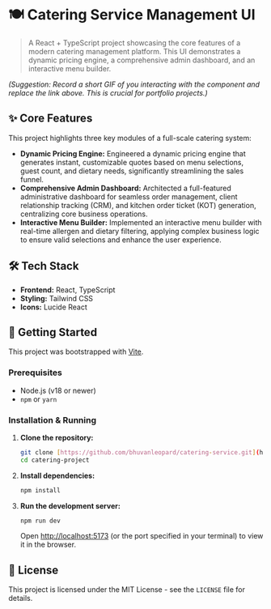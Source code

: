 # 🍽️ Catering Service Management UI

> A React + TypeScript project showcasing the core features of a modern catering management platform. This UI demonstrates a dynamic pricing engine, a comprehensive admin dashboard, and an interactive menu builder.
>
> 
*(Suggestion: Record a short GIF of you interacting with the component and replace the link above. This is crucial for portfolio projects.)*

## ✨ Core Features

This project highlights three key modules of a full-scale catering system:

* **Dynamic Pricing Engine:** Engineered a dynamic pricing engine that generates instant, customizable quotes based on menu selections, guest count, and dietary needs, significantly streamlining the sales funnel.
* **Comprehensive Admin Dashboard:** Architected a full-featured administrative dashboard for seamless order management, client relationship tracking (CRM), and kitchen order ticket (KOT) generation, centralizing core business operations.
* **Interactive Menu Builder:** Implemented an interactive menu builder with real-time allergen and dietary filtering, applying complex business logic to ensure valid selections and enhance the user experience.

## 🛠️ Tech Stack

* **Frontend:** React, TypeScript
* **Styling:** Tailwind CSS
* **Icons:** Lucide React

## 🚀 Getting Started

This project was bootstrapped with [Vite](https://vitejs.dev/).

### Prerequisites

* Node.js (v18 or newer)
* `npm` or `yarn`

### Installation & Running

1.  **Clone the repository:**
    ```sh
    git clone [https://github.com/bhuvanleopard/catering-service.git](https://github.com/bhuvanleopard/catering-service.git)
    cd catering-project
    ```

2.  **Install dependencies:**
    ```sh
    npm install
    ```

3.  **Run the development server:**
    ```sh
    npm run dev
    ```
    Open [http://localhost:5173](http://localhost:5173) (or the port specified in your terminal) to view it in the browser.

## 📄 License

This project is licensed under the MIT License - see the `LICENSE` file for details.
